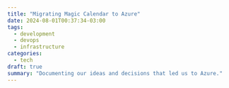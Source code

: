 ```yaml
---
title: "Migrating Magic Calendar to Azure"
date: 2024-08-01T00:37:34-03:00
tags:
  - development
  - devops
  - infrastructure
categories:
  - tech
draft: true
summary: "Documenting our ideas and decisions that led us to Azure."
---
```

